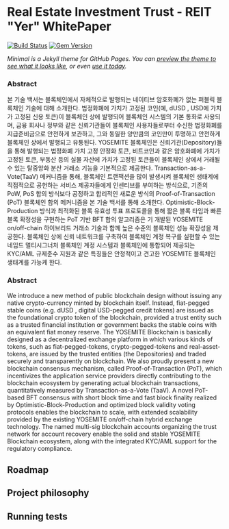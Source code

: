 # Real Estate Investment Trust - REIT "Yer" WhitePaper


[![Build Status](https://travis-ci.org/pages-themes/minimal.svg?branch=master)](https://travis-ci.org/pages-themes/minimal) [![Gem Version](https://badge.fury.io/rb/jekyll-theme-minimal.svg)](https://badge.fury.io/rb/jekyll-theme-minimal)

*Minimal is a Jekyll theme for GitHub Pages. You can [preview the theme to see what it looks like](http://pages-themes.github.io/minimal), or even [use it today](#usage).*
### Abstract
본 기술 백서는 블록체인에서 자체적으로 발행되는 네이티브 암호화폐가 없는 퍼블릭 블록체인 기술에 대해 소개한다.
법정화폐에 가치가 고정된 코인(예, dUSD , USD에 가치가 고정된 신용 토큰)이 블록체인 상에 발행되어 블록체인
시스템의 기본 통화로 사용되며, 금융 회사나 정부와 같은 신뢰기관들이 블록체인 사용자들로부터 수신한 법정화폐를
지급준비금으로 안전하게 보관하고, 그와 동일한 양만큼의 코인만이 투명하고 안전하게 블록체인 상에서 발행되고
유통된다. YOSEMITE 블록체인은 신뢰기관(Depository)들을 통해 발행되는 법정화폐 가치 고정 안정화 토큰,
비트코인과 같은 암호화폐에 가치가 고정된 토큰, 부동산 등의 실물 자산에 가치가 고정된 토큰들이 블록체인 상에서
거래될 수 있는 탈중앙화 분산 거래소 기능을 기본적으로 제공한다. Transaction-as-a-Vote(TaaV) 메커니즘을 통해,
블록체인 트랜잭션을 많이 발생시켜 블록체인 생태계에 직접적으로 공헌하는 서비스 제공자들에게 인센티브를
부여하는 방식으로, 기존의 PoW, PoS 합의 방식보다 공정하고 합리적인 새로운 방식의 Proof-of-Transaction (PoT)
블록체인 합의 메커니즘을 본 기술 백서를 통해 소개한다. Optimistic-Block-Production 방식과 최적화된 블록 유효성
투표 프로토콜을 통해 짧은 블록 타임과 빠른 블록 확정성을 구현하는 PoT 기반 BFT 합의 알고리즘은 기 개발된
YOSEMITE on/off-chain 하이브리드 거래소 기술과 함께 높은 수준의 블록체인 성능 확장성을 제공한다. 블록체인
상에 신뢰 네트워크를 구축하여 블록체인 계정 복구를 실현할 수 있는 네임드 멀티시그너처 블록체인 계정 시스템과
블록체인에 통합되어 제공되는 KYC/AML 규제준수 지원과 같은 특징들은 안정적이고 견고한 YOSEMITE 블록체인
생태계를 가능케 한다.

### Abstract
We introduce a new method of public blockchain design without issuing any native
crypto-currency minted by blockchain itself. Instead, fiat-pegged stable coins (e.g. dUSD , digital
USD-pegged credit tokens) are issued as the foundational crypto token of the blockchain,
provided a trust entity such as a trusted financial institution or government backs the stable
coins with an equivalent fiat money reserve. The YOSEMITE Blockchain is basically designed as
a decentralized exchange platform in which various kinds of tokens, such as fiat-pegged-tokens,
crypto-pegged-tokens and real-asset-tokens, are issued by the trusted entities (the Depositories)
and traded securely and transparently on blockchain. We also proudly present a new blockchain
consensus mechanism, called Proof-of-Transaction (PoT), which incentivizes the application
service providers directly contributing to the blockchain ecosystem by generating actual
blockchain transactions, quantitatively measured by Transaction-as-a-Vote (TaaV). A novel
PoT-based BFT consensus with short block time and fast block finality realized by
Optimistic-Block-Production and optimized block validity voting protocols enables the
blockchain to scale, with extended scalability provided by the existing YOSEMITE on/off-chain
hybrid exchange technology. The named multi-sig blockchain accounts organizing the trust
network for account recovery enable the solid and stable YOSEMITE Blockchain ecosystem,
along with the integrated KYC/AML support for the regulatory compliance.

## Roadmap

## Project philosophy


## Running tests

